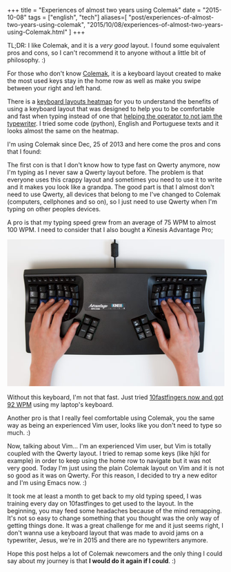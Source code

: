 +++
title = "Experiences of almost two years using Colemak"
date = "2015-10-08"
tags =  ["english", "tech"]
aliases=[
  "post/experiences-of-almost-two-years-using-colemak",
  "2015/10/08/experiences-of-almost-two-years-using-Colemak.html"
]
+++

TL;DR: I like Colemak, and it is a *very good* layout. I found some equivalent
pros and cons, so I can't recommend it to anyone without a little bit of
philosophy. :)

For those who don't know [Colemak](http://Colemak.com/), it is a keyboard layout
created to make the most used keys stay in the home row as well as make you
swipe between your right and left hand.

There is a
[keyboard layouts heatmap](http://www.patrick-wied.at/projects/heatmap-keyboard/)
for you to understand the benefits of using a keyboard layout that was designed
to help you to be comfortable and fast when typing instead of one that
[helping the operator to not jam the typewriter](https://en.wikipedia.org/wiki/Qwerty).
I tried some code (python), English and Portuguese texts and it looks almost the
same on the heatmap.

I'm using Colemak since Dec, 25 of 2013 and here come the pros and cons that I
found:

The first con is that I don't know how to type fast on Qwerty anymore, now I'm
typing as I never saw a Qwerty layout before. The problem is that everyone uses
this crappy layout and sometimes you need to use it to write and it makes you
look like a grandpa. The good part is that I almost don't need to use Qwerty, all
devices that belong to me I've changed to Colemak (computers, cellphones and so
on), so I just need to use Qwerty when I'm typing on other peoples devices.

A pro is that my typing speed grew from an average of 75 WPM to almost 100
WPM. I need to consider that I also bought a Kinesis Advantage Pro;

![Kinesis advantage photo](/images/posts/almost-two-years-using-colemak-kinesis.jpg
"Kinesis Advantage")

Without this keyboard, I'm not that fast. Just tried
[10fastfingers now and got 92 WPM](http://10fastfingers.com/user/504663/) using
my laptop's keyboard.

Another pro is that I really feel comfortable using Colemak, you the same way as
being an experienced Vim user, looks like you don't need to type so much. :)

Now, talking about Vim... I'm an experienced Vim user, but Vim is totally
coupled with the Qwerty layout. I tried to remap some keys (like hjkl for example)
in order to keep using the home row to navigate but it was not very good. Today
I'm just using the plain Colemak layout on Vim and it is not so good as it was on
Qwerty. For this reason, I decided to try a new editor and I'm using Emacs
now. :)

It took me at least a month to get back to my old typing speed, I was training
every day on 10fastfinges to get used to the layout. In the beginning, you may
feed some headaches because of the mind remapping. It's not so easy to change
something that you thought was the only way of getting things done. It was a
great challenge for me and it just seems right, I don't wanna use a keyboard
layout that was made to avoid jams on a typewriter, Jesus, we're in 2015 and
there are no typewriters anymore.

Hope this post helps a lot of Colemak newcomers and the only thing I could say
about my journey is that **I would do it again if I could**. :)
